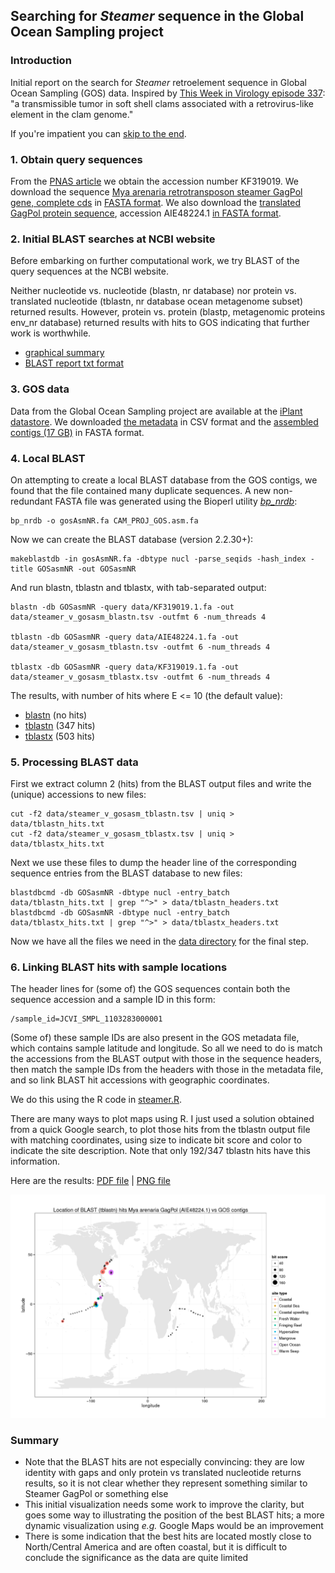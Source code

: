 ## Searching for _Steamer_ sequence in the Global Ocean Sampling project

### Introduction
Initial report on the search for _Steamer_ retroelement sequence in Global Ocean Sampling (GOS) data. Inspired by [This Week in Virology episode 337](http://www.twiv.tv/2015/05/17/twiv-337/): "a transmissible tumor in soft shell clams associated with a retrovirus-like element in the clam genome."

If you're impatient you can [skip to the end](#finale).

### 1. Obtain query sequences
From the [PNAS article](http://www.pnas.org/content/111/39/14175.full) we obtain the accession number KF319019. We download the sequence [Mya arenaria retrotransposon steamer GagPol gene, complete cds](http://www.ncbi.nlm.nih.gov/nuccore/KF319019) in [FASTA format](https://github.com/neilfws/Steamer/blob/master/data/KF319019.1.fa). We also download the [translated GagPol protein sequence](http://www.ncbi.nlm.nih.gov/protein/662488888), accession AIE48224.1 [in FASTA format](https://github.com/neilfws/Steamer/blob/master/data/AIE48224.1.fa).

### 2. Initial BLAST searches at NCBI website
Before embarking on further computational work, we try BLAST of the query sequences at the NCBI website.

Neither nucleotide vs. nucleotide (blastn, nr database) nor protein vs. translated nucleotide (tblastn, nr database ocean metagenome subset) returned results. However, protein vs. protein (blastp, metagenomic proteins env_nr database) returned results with hits to GOS indicating that further work is worthwhile.

* [graphical summary](https://github.com/neilfws/Steamer/blob/master/data/blastp_v_env_nr.png)
* [BLAST report txt format](https://github.com/neilfws/Steamer/blob/master/data/P4T0K2VM015-Alignment.txt)

### 3. GOS data
Data from the Global Ocean Sampling project are available at the [iPlant datastore](http://mirrors.iplantcollaborative.org/browse/iplant/home/shared/imicrobe/projects/26). We downloaded [the metadata](https://github.com/neilfws/Steamer/blob/master/data/CAM_PROJ_GOS.csv) in CSV format and the [assembled contigs (17 GB)](http://mirrors.iplantcollaborative.org/browse/iplant/home/shared/imicrobe/projects/26/CAM_PROJ_GOS.asm.fa) in FASTA format. 

### 4. Local BLAST
On attempting to create a local BLAST database from the GOS contigs, we found that the file contained many duplicate sequences. A new non-redundant FASTA file was generated using the Bioperl utility [_bp\_nrdb_](https://github.com/bioperl/bioperl-live/blob/master/scripts/utilities/bp_nrdb.pl):

    bp_nrdb -o gosAsmNR.fa CAM_PROJ_GOS.asm.fa

Now we can create the BLAST database (version 2.2.30+):

    makeblastdb -in gosAsmNR.fa -dbtype nucl -parse_seqids -hash_index -title GOSasmNR -out GOSasmNR
  
And run blastn, tblastn and tblastx, with tab-separated output:

    blastn -db GOSasmNR -query data/KF319019.1.fa -out data/steamer_v_gosasm_blastn.tsv -outfmt 6 -num_threads 4
    
    tblastn -db GOSasmNR -query data/AIE48224.1.fa -out data/steamer_v_gosasm_tblastn.tsv -outfmt 6 -num_threads 4
    
    tblastx -db GOSasmNR -query data/KF319019.1.fa -out data/steamer_v_gosasm_tblastx.tsv -outfmt 6 -num_threads 4

The results, with number of hits where E <= 10 (the default value):
* [blastn](https://github.com/neilfws/Steamer/blob/master/data/steamer_v_gosasm_blastn.tsv) (no hits)
* [tblastn](https://github.com/neilfws/Steamer/blob/master/data/steamer_v_gosasm_tblastn.tsv) (347 hits)
* [tblastx](https://github.com/neilfws/Steamer/blob/master/data/steamer_v_gosasm_tblastx.tsv) (503 hits)

### 5. Processing BLAST data
First we extract column 2 (hits) from the BLAST output files and write the (unique) accessions to new files:

    cut -f2 data/steamer_v_gosasm_tblastn.tsv | uniq > data/tblastn_hits.txt
    cut -f2 data/steamer_v_gosasm_tblastx.tsv | uniq > data/tblastx_hits.txt

Next we use these files to dump the header line of the corresponding sequence entries from the BLAST database to new files:

    blastdbcmd -db GOSasmNR -dbtype nucl -entry_batch data/tblastn_hits.txt | grep "^>" > data/tblastn_headers.txt
    blastdbcmd -db GOSasmNR -dbtype nucl -entry_batch data/tblastx_hits.txt | grep "^>" > data/tblastx_headers.txt

Now we have all the files we need in the [data directory](https://github.com/neilfws/Steamer/tree/master/data) for the final step.

### <a name="finale">6. Linking BLAST hits with sample locations</a>
The header lines for (some of) the GOS sequences contain both the sequence accession and a sample ID in this form:

    /sample_id=JCVI_SMPL_1103283000001

(Some of) these sample IDs are also present in the GOS metadata file, which contains sample latitude and longitude. So all we need to do is match the accessions from the BLAST output with those in the sequence headers, then match the sample IDs from the headers with those in the metadata file, and so link BLAST hit accessions with geographic coordinates.

We do this using the R code in [steamer.R](https://github.com/neilfws/Steamer/blob/master/code/R/steamer.R).

There are many ways to plot maps using R. I just used a solution obtained from a quick Google search, to plot those hits from the tblastn output file with matching coordinates, using size to indicate bit score and color to indicate the site description. Note that only 192/347 tblastn hits have this information.

Here are the results: [PDF file](https://github.com/neilfws/Steamer/blob/master/output/tblastn.pdf) | [PNG file](https://github.com/neilfws/Steamer/blob/master/output/tblastn.png)

![steamer tblastn vs GOS coordinates](https://raw.githubusercontent.com/neilfws/Steamer/master/output/tblastn.png)

### Summary
* Note that the BLAST hits are not especially convincing: they are low identity with gaps and only protein vs translated nucleotide returns results, so it is not clear whether they represent something similar to Steamer GagPol or something else
* This initial visualization needs some work to improve the clarity, but goes some way to illustrating the position of the best BLAST hits; a more dynamic visualization using _e.g._ Google Maps would be an improvement
* There is some indication that the best hits are located mostly close to North/Central America and are often coastal, but it is difficult to conclude the significance as the data are quite limited
